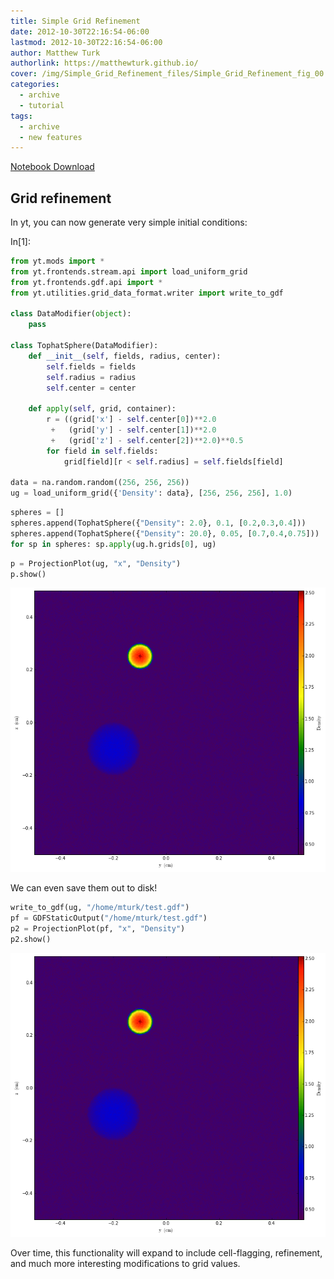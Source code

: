 ```yaml
---
title: Simple Grid Refinement
date: 2012-10-30T22:16:54-06:00
lastmod: 2012-10-30T22:16:54-06:00
author: Matthew Turk
authorlink: https://matthewturk.github.io/
cover: /img/Simple_Grid_Refinement_files/Simple_Grid_Refinement_fig_00.png
categories:
  - archive
  - tutorial
tags:
  - archive
  - new features
---
```


[Notebook Download](https://hub.yt-project.org/go/65ik8c)

## Grid refinement

In yt, you can now generate very simple initial conditions:

In\[1\]:

```python
from yt.mods import *
from yt.frontends.stream.api import load_uniform_grid
from yt.frontends.gdf.api import *
from yt.utilities.grid_data_format.writer import write_to_gdf

class DataModifier(object):
    pass

class TophatSphere(DataModifier):
    def __init__(self, fields, radius, center):
        self.fields = fields
        self.radius = radius
        self.center = center

    def apply(self, grid, container):
        r = ((grid['x'] - self.center[0])**2.0
         +   (grid['y'] - self.center[1])**2.0
         +   (grid['z'] - self.center[2])**2.0)**0.5
        for field in self.fields:
            grid[field][r < self.radius] = self.fields[field]

data = na.random.random((256, 256, 256))
ug = load_uniform_grid({'Density': data}, [256, 256, 256], 1.0)
```

```python
spheres = []
spheres.append(TophatSphere({"Density": 2.0}, 0.1, [0.2,0.3,0.4]))
spheres.append(TophatSphere({"Density": 20.0}, 0.05, [0.7,0.4,0.75]))
for sp in spheres: sp.apply(ug.h.grids[0], ug)
```

```python
p = ProjectionPlot(ug, "x", "Density")
p.show()
```

![](/img/Simple_Grid_Refinement_files/Simple_Grid_Refinement_fig_00.png)

We can even save them out to disk!

```python
write_to_gdf(ug, "/home/mturk/test.gdf")
pf = GDFStaticOutput("/home/mturk/test.gdf")
p2 = ProjectionPlot(pf, "x", "Density")
p2.show()
```

![](/img/Simple_Grid_Refinement_files/Simple_Grid_Refinement_fig_01.png)

Over time, this functionality will expand to include cell-flagging,
refinement, and much more interesting modifications to grid values.
